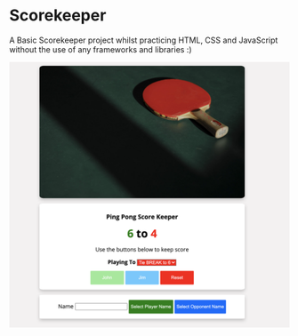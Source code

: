 # Scorekeeper

A Basic Scorekeeper project whilst practicing HTML, CSS and JavaScript without the use of any frameworks and libraries :)

![FinishedApp](https://github.com/HasnaatCodes/Scorekeeper/blob/main/screenshot.png)
